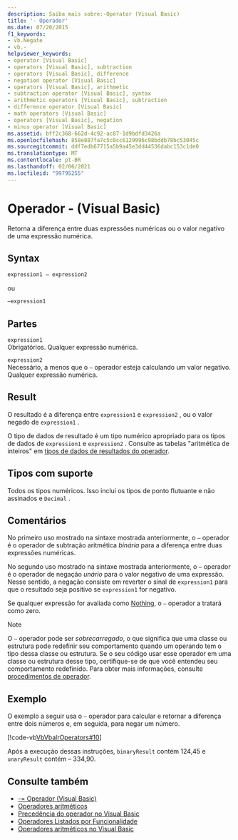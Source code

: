 ```yaml
---
description: Saiba mais sobre:-Operator (Visual Basic)
title: '- Operador'
ms.date: 07/20/2015
f1_keywords:
- vb.Negate
- vb.-
helpviewer_keywords:
- operator [Visual Basic]
- operators [Visual Basic], subtraction
- operators [Visual Basic], difference
- negation operator [Visual Basic]
- operators [Visual Basic], arithmetic
- subtraction operator [Visual Basic], syntax
- arithmetic operators [Visual Basic], subtraction
- difference operator [Visual Basic]
- math operators [Visual Basic]
- operators [Visual Basic], negation
- minus operator [Visual Basic]
ms.assetid: bff2c368-662d-4c92-ac87-1d9bdfd3426a
ms.openlocfilehash: 858e887fa7c5c0cc6129996c98bddb78bc53045c
ms.sourcegitcommit: ddf7edb67715a5b9a45e3dd44536dabc153c1de0
ms.translationtype: MT
ms.contentlocale: pt-BR
ms.lasthandoff: 02/06/2021
ms.locfileid: "99795255"
---
```

# <a name="--operator-visual-basic"></a>Operador - (Visual Basic)

Retorna a diferença entre duas expressões numéricas ou o valor negativo de uma expressão numérica.  
  
## <a name="syntax"></a>Syntax  
  
```vb  
expression1 – expression2
```
  
ou

```vb  
–expression1  
```  
  
## <a name="parts"></a>Partes  

 `expression1`  
 Obrigatórios. Qualquer expressão numérica.  
  
 `expression2`  
 Necessário, a menos que o `–` operador esteja calculando um valor negativo. Qualquer expressão numérica.  
  
## <a name="result"></a>Result  

 O resultado é a diferença entre `expression1` e `expression2` , ou o valor negado de `expression1` .  
  
 O tipo de dados de resultado é um tipo numérico apropriado para os tipos de dados de `expression1` e `expression2` . Consulte as tabelas "aritmética de inteiros" em [tipos de dados de resultados do operador](data-types-of-operator-results.md).  
  
## <a name="supported-types"></a>Tipos com suporte  

 Todos os tipos numéricos. Isso inclui os tipos de ponto flutuante e não assinados e `Decimal` .  
  
## <a name="remarks"></a>Comentários  

 No primeiro uso mostrado na sintaxe mostrada anteriormente, o `–` operador é o operador de subtração aritmética *binária* para a diferença entre duas expressões numéricas.  
  
 No segundo uso mostrado na sintaxe mostrada anteriormente, o `–` operador é o operador de negação *unário* para o valor negativo de uma expressão. Nesse sentido, a negação consiste em reverter o sinal de `expression1` para que o resultado seja positivo se `expression1` for negativo.  
  
 Se qualquer expressão for avaliada como [Nothing](../nothing.md), o `–` operador a tratará como zero.  
  
> [!NOTE]
> O `–` operador pode ser *sobrecarregado*, o que significa que uma classe ou estrutura pode redefinir seu comportamento quando um operando tem o tipo dessa classe ou estrutura. Se o seu código usar esse operador em uma classe ou estrutura desse tipo, certifique-se de que você entendeu seu comportamento redefinido. Para obter mais informações, consulte [procedimentos de operador](../../programming-guide/language-features/procedures/operator-procedures.md).  
  
## <a name="example"></a>Exemplo  

 O exemplo a seguir usa o `–` operador para calcular e retornar a diferença entre dois números e, em seguida, para negar um número.  
  
 [!code-vb[VbVbalrOperators#10](~/samples/snippets/visualbasic/VS_Snippets_VBCSharp/VbVbalrOperators/VB/Class1.vb#10)]  
  
 Após a execução dessas instruções, `binaryResult` contém 124,45 e `unaryResult` contém – 334,90.  
  
## <a name="see-also"></a>Consulte também

- [-= Operador (Visual Basic)](subtraction-assignment-operator.md)
- [Operadores aritméticos](arithmetic-operators.md)
- [Precedência do operador no Visual Basic](operator-precedence.md)
- [Operadores Listados por Funcionalidade](operators-listed-by-functionality.md)
- [Operadores aritméticos no Visual Basic](../../programming-guide/language-features/operators-and-expressions/arithmetic-operators.md)
